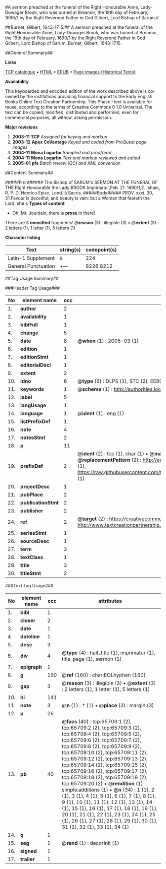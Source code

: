 #A sermon preached at the funeral of the Right Honourable Anne, Lady-Dowager Brook, who was buried at Breamor, the 19th day of February, 1690/1 by the Right Reverend Father in God Gilbert, Lord Bishop of Sarum.#

##Burnet, Gilbert, 1643-1715.##
A sermon preached at the funeral of the Right Honourable Anne, Lady-Dowager Brook, who was buried at Breamor, the 19th day of February, 1690/1 by the Right Reverend Father in God Gilbert, Lord Bishop of Sarum.
Burnet, Gilbert, 1643-1715.

##General Summary##

**Links**

[TCP catalogue](http://www.ota.ox.ac.uk/tcp/)  • 
[HTML](http://tei.it.ox.ac.uk/tcp/Texts-HTML/free/A30/A30437.html)  • 
[EPUB](http://tei.it.ox.ac.uk/tcp/Texts-EPUB/free/A30/A30437.epub) • 
[Page images (Historical Texts)](https://data.historicaltexts.jisc.ac.uk/view?pubId=eebo-12683255e&pageId=eebo-12683255e-65709-1)

**Availability**

This keyboarded and encoded edition of the
	       work described above is co-owned by the institutions
	       providing financial support to the Early English Books
	       Online Text Creation Partnership. This Phase I text is
	       available for reuse, according to the terms of Creative
	       Commons 0 1.0 Universal. The text can be copied,
	       modified, distributed and performed, even for
	       commercial purposes, all without asking permission.

**Major revisions**

1. __2003-11__ __TCP__ *Assigned for keying and markup*
1. __2003-12__ __Apex CoVantage__ *Keyed and coded from ProQuest page images*
1. __2004-11__ __Mona Logarbo__ *Sampled and proofread*
1. __2004-11__ __Mona Logarbo__ *Text and markup reviewed and edited*
1. __2005-01__ __pfs__ *Batch review (QC) and XML conversion*

##Content Summary##

#####Front#####
The Bishop of SARUM's SERMON AT THE FUNERAL OF THE Right Honourable the Lady BROOK.Imprimatur,Feb. 21. 1690/1,Z. Isham, R. P. D. Henrico Episc. Lond. à Sacris.
#####Body#####
PROV. xxxi. 30, 31.Favour is deceitful, and beauty is vain: but a Woman that feareth the Lord, she s
**Types of content**

  * Oh, Mr. Jourdain, there is **prose** in there!

There are 3 **ommitted** fragments! 
 @__reason__ (3) : illegible (3)  •  @__extent__ (3) : 2 letters (1), 1 letter (1), 5 letters (1)

**Character listing**


|Text|string(s)|codepoint(s)|
|---|---|---|
|Latin-1 Supplement|à|224|
|General Punctuation|•—|8226 8212|

##Tag Usage Summary##

###Header Tag Usage###

|No|element name|occ|attributes|
|---|---|---|---|
|1.|__author__|2||
|2.|__availability__|1||
|3.|__biblFull__|1||
|4.|__change__|5||
|5.|__date__|8| @__when__ (1) : 2005-03 (1)|
|6.|__edition__|1||
|7.|__editionStmt__|1||
|8.|__editorialDecl__|1||
|9.|__extent__|2||
|10.|__idno__|6| @__type__ (6) : DLPS (1), STC (2), EEBO-CITATION (1), OCLC (1), VID (1)|
|11.|__keywords__|1| @__scheme__ (1) : http://authorities.loc.gov/ (1)|
|12.|__label__|5||
|13.|__langUsage__|1||
|14.|__language__|1| @__ident__ (1) : eng (1)|
|15.|__listPrefixDef__|1||
|16.|__note__|4||
|17.|__notesStmt__|2||
|18.|__p__|11||
|19.|__prefixDef__|2| @__ident__ (2) : tcp (1), char (1)  •  @__matchPattern__ (2) : ([0-9\-]+):([0-9IVX]+) (1), (.+) (1)  •  @__replacementPattern__ (2) : http://eebo.chadwyck.com/downloadtiff?vid=$1&page=$2 (1), https://raw.githubusercontent.com/textcreationpartnership/Texts/master/tcpchars.xml#$1 (1)|
|20.|__projectDesc__|1||
|21.|__pubPlace__|2||
|22.|__publicationStmt__|2||
|23.|__publisher__|2||
|24.|__ref__|2| @__target__ (2) : https://creativecommons.org/publicdomain/zero/1.0/ (1), http://www.textcreationpartnership.org/docs/. (1)|
|25.|__seriesStmt__|1||
|26.|__sourceDesc__|1||
|27.|__term__|3||
|28.|__textClass__|1||
|29.|__title__|3||
|30.|__titleStmt__|2||


###Text Tag Usage###

|No|element name|occ|attributes|
|---|---|---|---|
|1.|__bibl__|1||
|2.|__closer__|2||
|3.|__date__|1||
|4.|__dateline__|1||
|5.|__desc__|3||
|6.|__div__|4| @__type__ (4) : half_title (1), imprimatur (1), title_page (1), sermon (1)|
|7.|__epigraph__|1||
|8.|__g__|160| @__ref__ (160) : char:EOLhyphen (160)|
|9.|__gap__|3| @__reason__ (3) : illegible (3)  •  @__extent__ (3) : 2 letters (1), 1 letter (1), 5 letters (1)|
|10.|__hi__|141||
|11.|__note__|3| @__n__ (1) : * (1)  •  @__place__ (3) : margin (3)|
|12.|__p__|26||
|13.|__pb__|40| @__facs__ (40) : tcp:65709:1 (2), tcp:65709:2 (2), tcp:65709:3 (2), tcp:65709:4 (2), tcp:65709:5 (2), tcp:65709:6 (2), tcp:65709:7 (2), tcp:65709:8 (2), tcp:65709:9 (2), tcp:65709:10 (2), tcp:65709:11 (2), tcp:65709:12 (2), tcp:65709:13 (2), tcp:65709:14 (2), tcp:65709:15 (2), tcp:65709:16 (2), tcp:65709:17 (2), tcp:65709:18 (2), tcp:65709:19 (2), tcp:65709:20 (2)  •  @__rendition__ (1) : simple:additions (1)  •  @__n__ (34) : 1 (1), 2 (1), 3 (1), 4 (1), 5 (1), 6 (1), 7 (1), 8 (1), 9 (1), 10 (1), 11 (1), 12 (1), 13 (1), 14 (1), 15 (1), 16 (1), 17 (1), 18 (1), 19 (1), 20 (1), 21 (1), 22 (1), 23 (1), 24 (1), 25 (1), 26 (1), 27 (1), 28 (1), 29 (1), 30 (1), 31 (1), 32 (1), 33 (1), 34 (1)|
|14.|__q__|1||
|15.|__seg__|1| @__rend__ (1) : decorInit (1)|
|16.|__signed__|1||
|17.|__trailer__|1||
